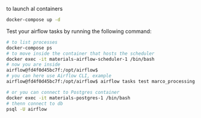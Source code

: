 to launch al containers

```bash
docker-compose up -d
```

Test your airflow tasks by running the following command:

```bash
# to list processes
docker-compose ps
# to move inside the container that hosts the scheduler
docker exec -it materials-airflow-scheduler-1 /bin/bash
# now you are inside
airflow@fd4f0d45bc7f:/opt/airflow$
# you can here use Airflow CLI, example
airflow@fd4f0d45bc7f:/opt/airflow$ airflow tasks test marco_processing create_table

# or you can connect to Postgres container
docker exec -it materials-postgres-1 /bin/bash
# thenn connect to db
psql -U airflow
```
